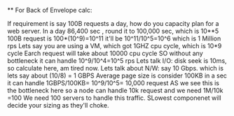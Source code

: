 ** For Back of Envelope calc:

If requirement is say 100B requests a day, how do you capacity plan for a web server.
In a day 86,400 sec , round it to 100,000 sec, which is 10**5
100B request is 100*(10^9)=10^11
it'll  be 10^11/10^5=10^6 which is 1 Million rps
Lets say you are using a VM, which got 1GHZ cpu cycle, which is 10*9 cycle
Earch request will take about 10000 cpu cycle
SO without any bottleneck it can handle 10^9/10^4=10^5 rps
Lets talk I/O: disk seek is 10ms, so calculate here, am tired now.
Lets talk about N/W: say 10 Gbps. which is lets say about (10/8) = 1 GBPS
Average page size is consider 100KB
in a sec it can handle 1GBPS/100KB= 10^9/10^5= 10,000 request
AS we see this is the bottleneck here so a node can handle 10k request and we need 1M/10k =100
We need 100 servers to handle this traffic.
SLowest componenet will decide your sizing as they'll choke.
